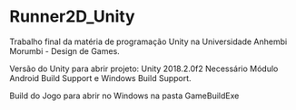 # Runner2D_Unity
Trabalho final da matéria de programação Unity na Universidade Anhembi Morumbi - Design de Games.

Versão do Unity para abrir projeto: Unity 2018.2.0f2
Necessário Módulo Android Build Support e Windows Build Support.

Build do Jogo para abrir no Windows na pasta GameBuildExe
